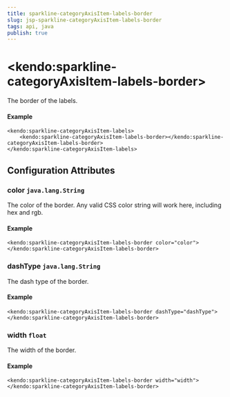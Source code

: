 ```yaml
---
title: sparkline-categoryAxisItem-labels-border
slug: jsp-sparkline-categoryAxisItem-labels-border
tags: api, java
publish: true
---
```


# \<kendo:sparkline-categoryAxisItem-labels-border\>

The border of the labels.

#### Example
    <kendo:sparkline-categoryAxisItem-labels>
        <kendo:sparkline-categoryAxisItem-labels-border></kendo:sparkline-categoryAxisItem-labels-border>
    </kendo:sparkline-categoryAxisItem-labels>

## Configuration Attributes

### color `java.lang.String`

The color of the border. Any valid CSS color string will work here, including hex and rgb.

#### Example
    <kendo:sparkline-categoryAxisItem-labels-border color="color">
    </kendo:sparkline-categoryAxisItem-labels-border>

### dashType `java.lang.String`

The dash type of the border.

#### Example
    <kendo:sparkline-categoryAxisItem-labels-border dashType="dashType">
    </kendo:sparkline-categoryAxisItem-labels-border>

### width `float`

The width of the border.

#### Example
    <kendo:sparkline-categoryAxisItem-labels-border width="width">
    </kendo:sparkline-categoryAxisItem-labels-border>

